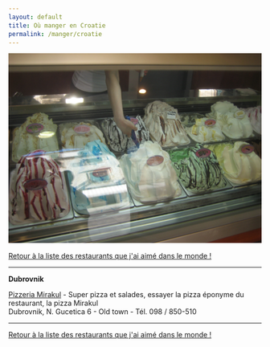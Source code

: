 ```yaml
---
layout: default
title: Où manger en Croatie
permalink: /manger/croatie
---
```


<div class="clearfix">
	<img src="/images/restos/manger-croatie.jpg" class="img-floating-left-mid-size" />
</div>

<a href="/manger/monde">Retour à la liste des restaurants que j'ai aimé dans le monde !</a>  
  
___
  
  
**Dubrovnik**  
  
<a href="https://www.tripadvisor.fr/Restaurant_Review-g295371-d4766222-Reviews-Pizzeria_Mirakul-Dubrovnik_Dubrovnik_Neretva_County_Dalmatia.html">Pizzeria Mirakul</a> - Super pizza et salades, essayer la pizza éponyme du restaurant, la pizza Mirakul    
Dubrovnik, N. Gucetica 6 - Old town - Tél. 098 / 850-510  
  
  
___
  
<a href="/manger/monde">Retour à la liste des restaurants que j'ai aimé dans le monde !</a>  
  
  
